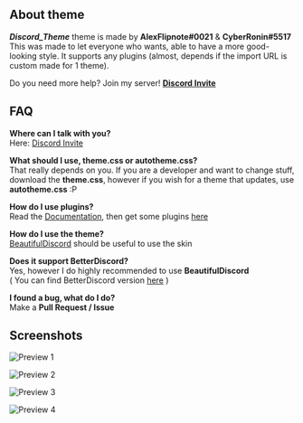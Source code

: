 ## About theme
***Discord_Theme*** theme is made by **AlexFlipnote#0021** & **CyberRonin#5517**<br>
This was made to let everyone who wants, able to have a more good-looking style. It supports any plugins (almost, depends if the import URL is custom made for 1 theme).

Do you need more help? Join my server! **[Discord Invite](https://discord.gg/DpxkY3x)**

## FAQ
**Where can I talk with you?**<br>Here: [Discord Invite](https://discord.gg/DpxkY3x)

**What should I use, theme.css or autotheme.css?**<br>That really depends on you. If you are a developer and want
to change stuff, download the **theme.css**, however if you wish for a theme that updates, use **autotheme.css** :P

**How do I use plugins?**<br>Read the [Documentation](https://github.com/AlexFlipnote/Discord_Theme/blob/master/Documentation.md), then get some plugins [here](https://github.com/AlexFlipnote/Discord_Theme/blob/master/Plugins.md)

**How do I use the theme?**<br>[BeautifulDiscord](https://github.com/DTinker/discord-resources/wiki/Installing-Modifications) should be useful to use the skin

**Does it support BetterDiscord?**<br>Yes, however I do highly recommended to use **BeautifulDiscord**<br>
( You can find BetterDiscord version [here](https://github.com/AlexFlipnote/Discord_Theme/blob/master/assets/BetterDiscord.theme.css) )

**I found a bug, what do I do?**<br>Make a **Pull Request / Issue**

## Screenshots
![Preview 1](https://i.alexflipnote.xyz/0db23d.png)

![Preview 2](https://i.alexflipnote.xyz/e2953c.png)

![Preview 3](https://i.alexflipnote.xyz/c7607e.png)

![Preview 4](https://i.alexflipnote.xyz/921234.png)
